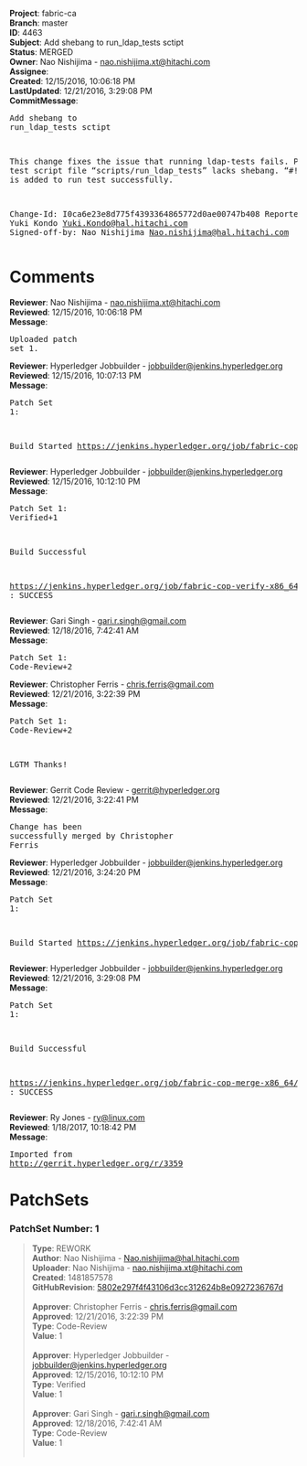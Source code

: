 <strong>Project</strong>: fabric-ca<br><strong>Branch</strong>: master<br><strong>ID</strong>: 4463<br><strong>Subject</strong>: Add shebang to run_ldap_tests sctipt<br><strong>Status</strong>: MERGED<br><strong>Owner</strong>: Nao Nishijima - nao.nishijima.xt@hitachi.com<br><strong>Assignee</strong>:<br><strong>Created</strong>: 12/15/2016, 10:06:18 PM<br><strong>LastUpdated</strong>: 12/21/2016, 3:29:08 PM<br><strong>CommitMessage</strong>:<br><pre>Add shebang to run_ldap_tests sctipt

This change fixes the issue that running ldap-tests fails.
Previous test script file “scripts/run_ldap_tests” lacks shebang.
“#!/bin/bash” is added to run test successfully.

Change-Id: I0ca6e23e8d775f4393364865772d0ae00747b408
Reported-by: Yuki Kondo <Yuki.Kondo@hal.hitachi.com>
Signed-off-by: Nao Nishijima <Nao.nishijima@hal.hitachi.com>
</pre><h1>Comments</h1><strong>Reviewer</strong>: Nao Nishijima - nao.nishijima.xt@hitachi.com<br><strong>Reviewed</strong>: 12/15/2016, 10:06:18 PM<br><strong>Message</strong>: <pre>Uploaded patch set 1.</pre><strong>Reviewer</strong>: Hyperledger Jobbuilder - jobbuilder@jenkins.hyperledger.org<br><strong>Reviewed</strong>: 12/15/2016, 10:07:13 PM<br><strong>Message</strong>: <pre>Patch Set 1:

Build Started https://jenkins.hyperledger.org/job/fabric-cop-verify-x86_64/173/</pre><strong>Reviewer</strong>: Hyperledger Jobbuilder - jobbuilder@jenkins.hyperledger.org<br><strong>Reviewed</strong>: 12/15/2016, 10:12:10 PM<br><strong>Message</strong>: <pre>Patch Set 1: Verified+1

Build Successful 

https://jenkins.hyperledger.org/job/fabric-cop-verify-x86_64/173/ : SUCCESS</pre><strong>Reviewer</strong>: Gari Singh - gari.r.singh@gmail.com<br><strong>Reviewed</strong>: 12/18/2016, 7:42:41 AM<br><strong>Message</strong>: <pre>Patch Set 1: Code-Review+2</pre><strong>Reviewer</strong>: Christopher Ferris - chris.ferris@gmail.com<br><strong>Reviewed</strong>: 12/21/2016, 3:22:39 PM<br><strong>Message</strong>: <pre>Patch Set 1: Code-Review+2

LGTM Thanks!</pre><strong>Reviewer</strong>: Gerrit Code Review - gerrit@hyperledger.org<br><strong>Reviewed</strong>: 12/21/2016, 3:22:41 PM<br><strong>Message</strong>: <pre>Change has been successfully merged by Christopher Ferris</pre><strong>Reviewer</strong>: Hyperledger Jobbuilder - jobbuilder@jenkins.hyperledger.org<br><strong>Reviewed</strong>: 12/21/2016, 3:24:20 PM<br><strong>Message</strong>: <pre>Patch Set 1:

Build Started https://jenkins.hyperledger.org/job/fabric-cop-merge-x86_64/22/</pre><strong>Reviewer</strong>: Hyperledger Jobbuilder - jobbuilder@jenkins.hyperledger.org<br><strong>Reviewed</strong>: 12/21/2016, 3:29:08 PM<br><strong>Message</strong>: <pre>Patch Set 1:

Build Successful 

https://jenkins.hyperledger.org/job/fabric-cop-merge-x86_64/22/ : SUCCESS</pre><strong>Reviewer</strong>: Ry Jones - ry@linux.com<br><strong>Reviewed</strong>: 1/18/2017, 10:18:42 PM<br><strong>Message</strong>: <pre>Imported from http://gerrit.hyperledger.org/r/3359</pre><h1>PatchSets</h1><h3>PatchSet Number: 1</h3><blockquote><strong>Type</strong>: REWORK<br><strong>Author</strong>: Nao Nishijima - Nao.nishijima@hal.hitachi.com<br><strong>Uploader</strong>: Nao Nishijima - nao.nishijima.xt@hitachi.com<br><strong>Created</strong>: 1481857578<br><strong>GitHubRevision</strong>: [5802e297f4f43106d3cc312624b8e0927236767d](https://github.com/hyperledger/fabric-ca/commit/5802e297f4f43106d3cc312624b8e0927236767d)<br><br><strong>Approver</strong>: Christopher Ferris - chris.ferris@gmail.com<br><strong>Approved</strong>: 12/21/2016, 3:22:39 PM<br><strong>Type</strong>: Code-Review<br><strong>Value</strong>: 1<br><br><strong>Approver</strong>: Hyperledger Jobbuilder - jobbuilder@jenkins.hyperledger.org<br><strong>Approved</strong>: 12/15/2016, 10:12:10 PM<br><strong>Type</strong>: Verified<br><strong>Value</strong>: 1<br><br><strong>Approver</strong>: Gari Singh - gari.r.singh@gmail.com<br><strong>Approved</strong>: 12/18/2016, 7:42:41 AM<br><strong>Type</strong>: Code-Review<br><strong>Value</strong>: 1<br><br></blockquote>